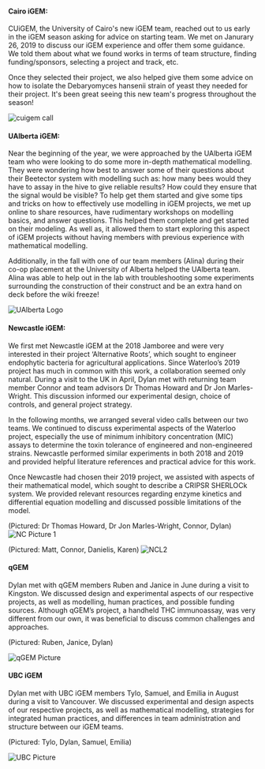 #### Cairo iGEM:

CUiGEM, the University of Cairo's new iGEM team, reached out to us early in the iGEM season asking for advice on starting team. We met on Janurary 26, 2019 to discuss our iGEM experience and offer them some guidance. We told them about what we found works in terms of team structure, finding funding/sponsors, selecting a project and track, etc. 

Once they selected their project, we also helped give them some advice on how to isolate the Debaryomyces hansenii strain of yeast they needed for their project. It's been great seeing this new team's progress throughout the season! 

![cuigem call](https://2019.igem.org/wiki/images/6/6f/T--Waterloo--CU_Collab.png)

#### UAlberta iGEM:

Near the beginning of the year, we were approached by the UAlberta iGEM team who were looking to do some more in-depth mathematical modelling.  They were wondering how best to answer some of their questions about their Beetector system with modelling such as: how many bees would they have to assay in the hive to give reliable results?  How could they ensure that the signal would be visible?  To help get them started and give some tips and tricks on how to effectively use modelling in iGEM projects, we met up online to share resources, have rudimentary workshops on modelling basics, and answer questions.  This helped them complete and get started on their modeling.  As well as, it allowed them to start exploring this aspect of iGEM projects without having members with previous experience with mathematical modelling.

Additionally, in the fall with one of our team members (Alina) during their co-op placement at the University of Alberta helped the UAlberta team.  Alina was able to help out in the lab with troubleshooting some experiments surrounding the construction of their construct and be an extra hand on deck before the wiki freeze!

![UAlberta Logo](https://2019.igem.org/wiki/images/1/12/T--Waterloo--UAlbertaCollabLogo.png)

#### Newcastle iGEM:

We first met Newcastle iGEM at the 2018 Jamboree and were very interested in their project ‘Alternative Roots’, which sought to engineer endophytic bacteria for agricultural applications. Since Waterloo’s 2019 project has much in common with this work, a collaboration seemed only natural. During a visit to the UK in April, Dylan met with returning team member Connor and team advisors Dr Thomas Howard and Dr Jon Marles-Wright. This discussion informed our experimental design, choice of controls, and general project strategy. 

In the following months, we arranged several video calls between our two teams. We continued to discuss experimental aspects of the Waterloo project, especially the use of minimum inhibitory concentration (MIC) assays to determine the toxin tolerance of engineered and non-engineered strains. Newcastle performed similar experiments in both 2018 and 2019 and provided helpful literature references and practical advice for this work.

Once Newcastle had chosen their 2019 project, we assisted with aspects of their mathematical model, which sought to describe a CRIPSR SHERLOCk system. We provided relevant resources regarding enzyme kinetics and differential equation modelling and discussed possible limitations of the model.

(Pictured: Dr Thomas Howard, Dr Jon Marles-Wright, Connor, Dylan)
![NC Picture 1](https://2019.igem.org/wiki/images/8/88/T--Waterloo--NCL1.jpg)

(Pictured: Matt, Connor, Danielis, Karen)
![NCL2](https://2019.igem.org/wiki/images/e/e3/T--Waterloo--NCL2.jpg)

#### qGEM

Dylan met with qGEM members Ruben and Janice in June during a visit to Kingston. We discussed design and experimental aspects of our respective projects, as well as modelling, human practices, and possible funding sources. Although qGEM’s project, a handheld THC immunoassay, was very different from our own, it was beneficial to discuss common challenges and approaches.

(Pictured: Ruben, Janice, Dylan)

![qGEM Picture](https://2019.igem.org/wiki/images/8/8c/T--Waterloo--qGEMCollabs.jpg)

#### UBC iGEM

Dylan met with UBC iGEM members Tylo, Samuel, and Emilia in August during a visit to Vancouver. We discussed experimental and design aspects of our respective projects, as well as mathematical modelling, strategies for integrated human practices, and differences in team administration and structure between our iGEM teams.

(Pictured: Tylo, Dylan, Samuel, Emilia)

![UBC Picture](https://2019.igem.org/wiki/images/8/8d/T--Waterloo--UBCCollabs.jpeg)
